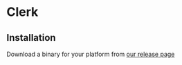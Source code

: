 # Clerk

## Installation

Download a binary for your platform from [our release page](https://github.com/malcolmstill/clerk/releases)

